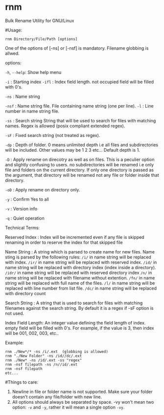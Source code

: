 # rnm
Bulk Rename Utility for GNU/Linux


#Usage:

```
rnm Directory/File/Path [options]
```

One of the options of [-ns] or [-nsf] is mandatory. Filename globbing is allwed.

options:

`-h`, `--help`: Show help menu

`-i`  : Starting index
`-ifl` : Index field length. not occupied field will be
       filled with 0's.

`-ns`  : Name string
     
`-nsf` : Name string file. File containing name string (one per line).
`-l`   : Line number in name string file.

`-ss` : Search string
     String that will be used to search for files with matching names.
     Regex is allowed (posix compliant extended regex).
     

`-sF` : Fixed search string (not treated as regex).

`-dp`  : Depth of folder. 0 means unlimited depth i.e all files and subdirectories will
       be included. Other values may be 1 2 3 etc...
       Default depth is 1.
       
`-D`   : Apply rename on direcotry as well as on files.
       This is a peculier option and slightly confusing to users.
       no subdirectories will be renamed i.e only file and folders on the
       current directory. If only one directory is passed as the argument,
       that directory will be renamed not any file or folder inside that
       directory.
       
`-oD`  : Apply rename on directory only. 

`-y`   : Confirm Yes to all

`-v`   : Version info

`-q`   : Quiet operation

Technical Terms:

Reserved Index    : Index will be incremented even if 
                    any file is skipped renaming in order
                    to reserve the index for that skipped file
                
Name String       : A string which is parsed to create name for new files.
                    Name sting is parsed by the following rules:
     `/i/` in name string will be replaced with index.
     `/ir/` in name string will be replaced with reserved index.
     `/id/` in name string will be replaced with directory index (index inside a directory).
     `/idr/` in name string will be replaced with reserved directory index
     `/n/` in name string will be replaced with filename without extention.
     `/fn/` in name string will be replaced with full name of the files.
     `/l/` in name string will be replaced with line number from list file.
     `/dc/` in name string will be replaced with directory count
     
Search String     : A string that is used to search for files with matching
                    filenames against the search string. By default it is
                    a regex if -sF option is not used.
                 
Index Field Length: An integer value defining the field length of index.
                    empty field will be filled with 0's. For example, if
                    the value is 3, then index will be 001, 002, 003, etc..
                    
        
        
Example:

```
rnm ./New*/* -ns /i/.ext  (globbing is allowed)
rnm "./New Folder" -ns /id//dc/.ext
rnm ./New* -ns /id/.ext -ss "regex"
rnm -nsf filepath -ns /n//id/.ext
rnm -nsf filepath
etc...
```


#Things to care:

1. Newline in file or folder name is not supported. Make sure your folder doesn't contain any file/folder with new line.
2. All options should always be separated by space. -vy won't mean two option: `-v` and `-y`, rather it will mean a single option `-vy`.

